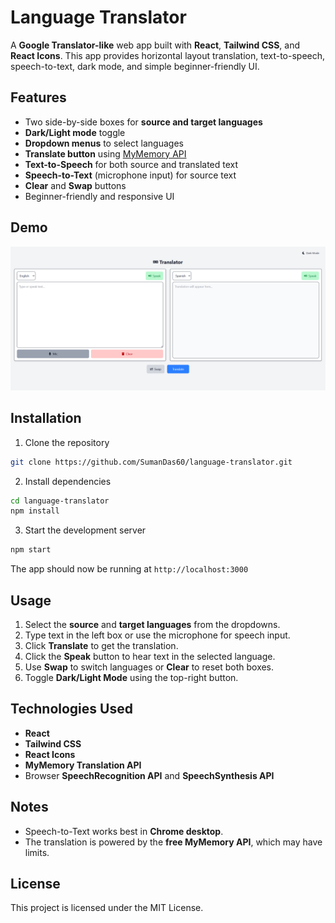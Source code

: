 # Language Translator

A **Google Translator-like** web app built with **React**, **Tailwind CSS**, and **React Icons**. This app provides horizontal layout translation, text-to-speech, speech-to-text, dark mode, and simple beginner-friendly UI.

## Features

* Two side-by-side boxes for **source and target languages**
* **Dark/Light mode** toggle
* **Dropdown menus** to select languages
* **Translate button** using [MyMemory API](https://mymemory.translated.net/doc/spec.php)
* **Text-to-Speech** for both source and translated text
* **Speech-to-Text** (microphone input) for source text
* **Clear** and **Swap** buttons
* Beginner-friendly and responsive UI

## Demo

![Demo Screenshot](https://github.com/SumanDas60/language-translator/blob/5dc592beb2f27c81ca6b7d000c1a449362f67a21/Screenshot%202025-09-21%20215916.png)

## Installation

1. Clone the repository

```bash
git clone https://github.com/SumanDas60/language-translator.git
```

2. Install dependencies

```bash
cd language-translator
npm install
```

3. Start the development server

```bash
npm start
```

The app should now be running at `http://localhost:3000`

## Usage

1. Select the **source** and **target languages** from the dropdowns.
2. Type text in the left box or use the microphone for speech input.
3. Click **Translate** to get the translation.
4. Click the **Speak** button to hear text in the selected language.
5. Use **Swap** to switch languages or **Clear** to reset both boxes.
6. Toggle **Dark/Light Mode** using the top-right button.

## Technologies Used

* **React**
* **Tailwind CSS**
* **React Icons**
* **MyMemory Translation API**
* Browser **SpeechRecognition API** and **SpeechSynthesis API**

## Notes

* Speech-to-Text works best in **Chrome desktop**.
* The translation is powered by the **free MyMemory API**, which may have limits.

## License

This project is licensed under the MIT License.
